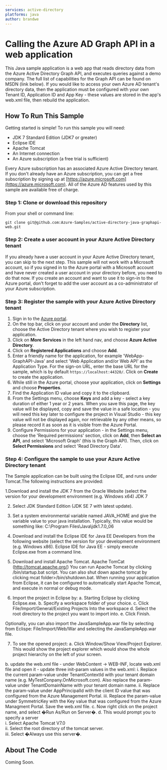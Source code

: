```yaml
---
services: active-directory
platforms: java
author: brandwe
---
```


# Calling the Azure AD Graph API in a web application

This Java sample application is a web app that reads directory data from the Azure Active Directory Graph API, and executes queries against a demo company. The full list of capabilities for the Graph API can be found on MSDN (link below). If you would like to access your own Azure AD tenant's directory data, then the application must be configured with your own Tenant ID, Application ID and App Key - these values are stored in the app's web.xml file, then rebuild the application. 


## How To Run This Sample

Getting started is simple!  To run this sample you will need:
- JDK 7 Standard Edition (JDK7 or greater)
- Eclipse IDE
- Apache Tomcat
- An Internet connection
- An Azure subscription (a free trial is sufficient)

Every Azure subscription has an associated Azure Active Directory tenant.  If you don't already have an Azure subscription, you can get a free subscription by signing up at [https://azure.microsoft.com](https://azure.microsoft.com).  All of the Azure AD features used by this sample are available free of charge.

### Step 1:  Clone or download this repository

From your shell or command line:

`git clone git@github.com:Azure-Samples/active-directory-java-graphapi-web.git`

### Step 2:  Create a user account in your Azure Active Directory tenant

If you already have a user account in your Azure Active Directory tenant, you can skip to the next step.  This sample will not work with a Microsoft account, so if you signed in to the Azure portal with a Microsoft account and have never created a user account in your directory before, you need to do that now.  If you create an account and want to use it to sign-in to the Azure portal, don't forget to add the user account as a co-administrator of your Azure subscription.

### Step 3:  Register the sample with your Azure Active Directory tenant

1. Sign in to the [Azure portal](https://portal.azure.com).
2. On the top bar, click on your account and under the **Directory** list, choose the Active Directory tenant where you wish to register your application.
2. Click on **More Services** in the left hand nav, and choose **Azure Active Directory**.
3. Click on **Registered Applications** and choose **Add**.
4. Enter a friendly name for the application, for example 'WebApp-GraphAPI-Java' and select 'Web Application and/or Web API' as the Application Type. For the sign-on URL, enter the base URL for the sample, which is by default `https://localhost:44320/`. Click on **Create** to create the application.
5. While still in the Azure portal, choose your application, click on **Settings** and choose **Properties**.
6. Find the Application ID value and copy it to the clipboard.
7. From the Settings menu, choose **Keys** and add a key - select a key duration of either 1 year or 2 years. When you save this page, the key value will be displayed, copy and save the value in a safe location - you will need this key later to configure the project in Visual Studio - this key value will not be displayed again, nor retrievable by any other means, so please record it as soon as it is visible from the Azure Portal.
8. Configure Permissions for your application - in the Settings menu, choose the 'Required permissions' section, click on **Add**, then **Select an API**, and select 'Microsoft Graph' (this is the Graph API). Then, click on  **Select Permissions** and select 'Read Directory Data'.

### Step 4:  Configure the sample to use your Azure Active Directory tenant

The Sample application can be built using the Eclipse IDE, and runs under Tomcat.The following instructions are provided:

1.Download and install the JDK 7 from the Oracle Website (select the version for your development environment (e.g. Windows x64) JDK 7 

2. Select JDK Standard Edition (JDK SE 7 with latest update).

3. Set a system environmental variable named JAVA_HOME and give the variable value to your java installation. Typically, this value would be something like: C:\Program Files\Java\jdk1.7.0_06

4. Download and install the Eclipse IDE for Java EE Developers from the following website (select the version for your development environment (e.g. Windows x86).  Eclipse IDE for Java EE - simply execute Eclipse.exe from a command line.

5. Download and install Apache Tomcat. Apache TomCat  (http://tomcat.apache.org/)
You can run Apache Tomcat by clicking <tomcat folder>/bin/startup.bat script. You can also shut down apache tomcat by clicking mcat folder>/bin/shutdown.bat. When running your application from Eclipse, it can be configured to automatically start Apache Tomcat, and execute in normal or debug mode. 

6. Import the project in Eclipse by:
 a. Starting Eclipse by clicking Eclipse.exe.
 b. Specify a workspace folder of your choice.
 c. Click File/Import/General/Existing Projects Into the workspace
 d. Select the root directory to the project you want to import into.
 e. Click Finish.  

Optionally, you can also import the JavaSampleApp.war file by selecting from Eclispe:  File/Import/Web/War and selecting the JavaSampleApp.war file.

7. To see the opened project:
 a. Click Window/Show View/Project Explorer. This would show the project explorer which would show the whole project hierarchy on the left of your screen.

 b. update the web.xml file - under WebContent -> WEB-INF, locate web.xml file and open it - update three init-param values in the web.xml:
  i. Replace the current param-value under TenantContextId with your tenant domain name (e.g.  MyTestConpany.OnMicrosoft.com). Also replace the param-value under TenantDomainName with your tenant domain name.
 ii. Replace the param-value under AppPrincipalId with the client ID value that was configured from the Azure Management Portal.
 iii. Replace the param-value under SymmetricKey with the Key value that was configured from the Azure Managment Portal.
    Save the web.xml file.
 c. Now right click on the project name, and select �Run As/Run on Server�.
 d. This would prompt you to specify a server                                                           
    i. Select Apache Tomcat V7.0                                                             
    ii. Select the root directory of the tomcat server.                                                          
    iii. Select �Always use this server�.

## About The Code

Coming Soon.
